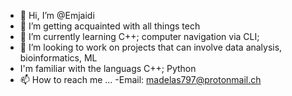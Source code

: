 - 👋 Hi, I’m @Emjaidi
- 👀 I’m getting acquainted with all things tech
- 🌱 I’m currently learning C++; computer navigation via CLI;
- 💞️ I’m looking to work on projects that can involve data analysis, bioinformatics, ML 
-    I'm familiar with the languags C++; Python
- 📫 How to reach me ...
    -Email: madelas797@protonmail.ch
<!---
Emjaidi/Emjaidi is a ✨ special ✨ repository because its `README.md` (this file) appears on your GitHub profile.
You can click the Preview link to take a look at your changes.
--->
